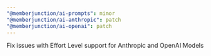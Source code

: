 ```yaml
---
"@memberjunction/ai-prompts": minor
"@memberjunction/ai-anthropic": patch
"@memberjunction/ai-openai": patch
---
```


Fix issues with Effort Level support for Anthropic and OpenAI Models
